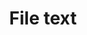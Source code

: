 ---
title: File text
tags: ["file", "text", "document", "paper", "note", "writing", "record"]
icon: file-text
svg: '<svg xmlns="http://www.w3.org/2000/svg" width="24" height="24" fill="none" viewBox="0 0 24 24" stroke-width="1.5" stroke-linecap="round" stroke-linejoin="round" stroke="currentColor"><path d="M9.478 3H7.25A2.25 2.25 0 0 0 5 5.25v13.5A2.25 2.25 0 0 0 7.25 21h9a2.25 2.25 0 0 0 2.25-2.25V12M9.478 3c1.243 0 2.272 1.007 2.272 2.25V7.5A2.25 2.25 0 0 0 14 9.75h2.25A2.25 2.25 0 0 1 18.5 12M9.478 3c3.69 0 9.022 5.36 9.022 9M9 16.5h6m-6-3h4"/></svg>'
---